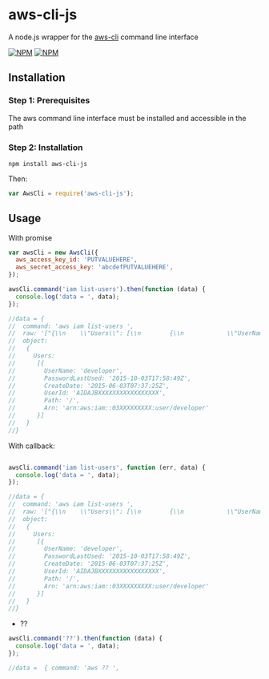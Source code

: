 # aws-cli-js
A node.js wrapper for the [aws-cli](http://aws.amazon.com/documentation/cli/) command line interface

[![NPM](https://nodei.co/npm/aws-cli-js.png?downloads=true&downloadRank=true)](https://nodei.co/npm/aws-cli-js/)
[![NPM](https://nodei.co/npm-dl/aws-cli-js.png?months=6&height=3)](https://nodei.co/npm/aws-cli-js/)

## Installation

### Step 1: Prerequisites

The aws command line interface must be installed and accessible in the path

### Step 2: Installation
    
    npm install aws-cli-js
    
Then:

```js
var AwsCli = require('aws-cli-js');
```

## Usage

With promise

```js
var awsCli = new AwsCli({
  aws_access_key_id: 'PUTVALUEHERE',
  aws_secret_access_key: 'abcdefPUTVALUEHERE',
});

awsCli.command('iam list-users').then(function (data) {
  console.log('data = ', data); 
});

//data = {
//  command: 'aws iam list-users ',
//  raw: '["{\\n    \\"Users\\": [\\n        {\\n            \\"UserName\\": \\"developer\\", \\n            \\"PasswordLastUsed\\": \\"2015-10-03T17:58:49Z\\", \\n            \\"CreateDate\\": \\"2015-06-03T07:37:25Z\\", \\n            \\"UserId\\": \\"AIDAJB73CFKOYE2FBGGM2\\", \\n            \\"Path\\": \\"/\\", \\n            \\"Arn\\": \\"arn:aws:iam::031641171132:user/developer\\"\\n        }\\n    ]\\n}\\n",""]',
//  object:
//   {
//     Users:
//      [{
//        UserName: 'developer',
//        PasswordLastUsed: '2015-10-03T17:58:49Z',
//        CreateDate: '2015-06-03T07:37:25Z',
//        UserId: 'AIDAJBXXXXXXXXXXXXXXXXX',
//        Path: '/',
//        Arn: 'arn:aws:iam::03XXXXXXXXX:user/developer'
//      }]
//   }
//}

```

With callback:

```js

awsCli.command('iam list-users', function (err, data) {
  console.log('data = ', data);
});

//data = {
//  command: 'aws iam list-users ',
//  raw: '["{\\n    \\"Users\\": [\\n        {\\n            \\"UserName\\": \\"developer\\", \\n            \\"PasswordLastUsed\\": \\"2015-10-03T17:58:49Z\\", \\n            \\"CreateDate\\": \\"2015-06-03T07:37:25Z\\", \\n            \\"UserId\\": \\"AIDAJB73CFKOYE2FBGGM2\\", \\n            \\"Path\\": \\"/\\", \\n            \\"Arn\\": \\"arn:aws:iam::031641171132:user/developer\\"\\n        }\\n    ]\\n}\\n",""]',
//  object:
//   {
//     Users:
//      [{
//        UserName: 'developer',
//        PasswordLastUsed: '2015-10-03T17:58:49Z',
//        CreateDate: '2015-06-03T07:37:25Z',
//        UserId: 'AIDAJBXXXXXXXXXXXXXXXXX',
//        Path: '/',
//        Arn: 'arn:aws:iam::03XXXXXXXXX:user/developer'
//      }]
//   }
//}

```

* ??

```js
awsCli.command('??').then(function (data) {
  console.log('data = ', data); 
});

//data =  { command: 'aws ?? ',

```

